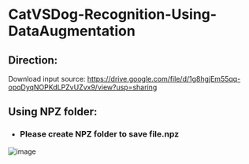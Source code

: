 ﻿# CatVSDog-Recognition-Using-DataAugmentation
## Direction:
Download input source: https://drive.google.com/file/d/1g8hgjEm55qq-opqDyqNOPKdLPZvUZvx9/view?usp=sharing
## Using NPZ folder:
* ### Please create NPZ folder to save file.npz
![image](https://user-images.githubusercontent.com/71645795/115727144-8de1fe80-a3ad-11eb-9711-9abcc63b7c96.png)
